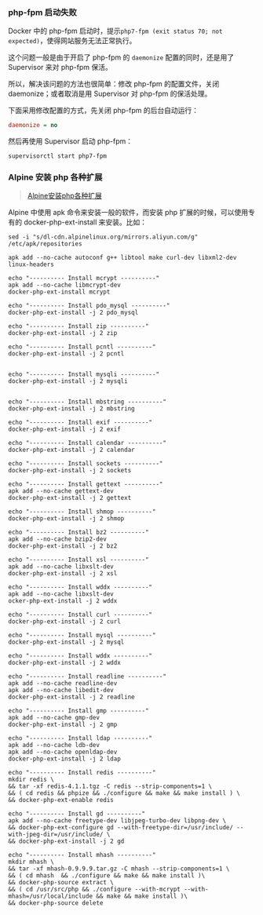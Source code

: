 ### php-fpm 启动失败

Docker 中的 php-fpm 启动时，提示`php7-fpm (exit status 70; not expected)`，使得网站服务无法正常执行。

这个问题一般是由于开启了 php-fpm 的 `daemonize` 配置的同时，还是用了 Supervisor 来对 php-fpm 保活。

所以，解决该问题的方法也很简单：修改 php-fpm 的配置文件，关闭 daemonize；或者取消是用 Supervisor 对 php-fpm 的保活处理。

下面采用修改配置的方式，先关闭 php-fpm 的后台自动运行：

```ini
daemonize = no
```

然后再使用 Supervisor 启动 php-fpm：

```shell
supervisorctl start php7-fpm
```

### Alpine 安装 php 各种扩展

> [Alpine安装php各种扩展](https://blog.csdn.net/liyyzz33/article/details/97265262)

Alpine 中使用 apk 命令来安装一般的软件，而安装 php 扩展的时候，可以使用专有的 docker-php-ext-install 来安装。比如：

```shell
sed -i "s/dl-cdn.alpinelinux.org/mirrors.aliyun.com/g" /etc/apk/repositories

apk add --no-cache autoconf g++ libtool make curl-dev libxml2-dev linux-headers

echo "---------- Install mcrypt ----------"
apk add --no-cache libmcrypt-dev
docker-php-ext-install mcrypt

echo "---------- Install pdo_mysql ----------"
docker-php-ext-install -j 2 pdo_mysql

echo "---------- Install zip ----------"
docker-php-ext-install -j 2 zip

echo "---------- Install pcntl ----------"
docker-php-ext-install -j 2 pcntl


echo "---------- Install mysqli ----------"
docker-php-ext-install -j 2 mysqli


echo "---------- Install mbstring ----------"
docker-php-ext-install -j 2 mbstring

echo "---------- Install exif ----------"
docker-php-ext-install -j 2 exif

echo "---------- Install calendar ----------"
docker-php-ext-install -j 2 calendar

echo "---------- Install sockets ----------"
docker-php-ext-install -j 2 sockets

echo "---------- Install gettext ----------"
apk add --no-cache gettext-dev
docker-php-ext-install -j 2 gettext

echo "---------- Install shmop ----------"
docker-php-ext-install -j 2 shmop

echo "---------- Install bz2 ----------"
apk add --no-cache bzip2-dev
docker-php-ext-install -j 2 bz2

echo "---------- Install xsl ----------"
apk add --no-cache libxslt-dev
docker-php-ext-install -j 2 xsl

echo "---------- Install wddx ----------"
apk add --no-cache libxslt-dev
ocker-php-ext-install -j 2 wddx

echo "---------- Install curl ----------"
docker-php-ext-install -j 2 curl

echo "---------- Install mysql ----------"
docker-php-ext-install -j 2 mysql

echo "---------- Install wddx ----------"
docker-php-ext-install -j 2 wddx

echo "---------- Install readline ----------"
apk add --no-cache readline-dev
apk add --no-cache libedit-dev
docker-php-ext-install -j 2 readline

echo "---------- Install gmp ----------"
apk add --no-cache gmp-dev
docker-php-ext-install -j 2 gmp

echo "---------- Install ldap ----------"
apk add --no-cache ldb-dev
apk add --no-cache openldap-dev
docker-php-ext-install -j 2 ldap

echo "---------- Install redis ----------"
mkdir redis \
&& tar -xf redis-4.1.1.tgz -C redis --strip-components=1 \
&& ( cd redis && phpize && ./configure && make && make install ) \
&& docker-php-ext-enable redis

echo "---------- Install gd ----------"
apk add --no-cache freetype-dev libjpeg-turbo-dev libpng-dev \
&& docker-php-ext-configure gd --with-freetype-dir=/usr/include/ --with-jpeg-dir=/usr/include/ \
&& docker-php-ext-install -j 2 gd

echo "---------- Install mhash ----------"
mkdir mhash \
&& tar -xf mhash-0.9.9.9.tar.gz -C mhash --strip-components=1 \
&& ( cd mhash  && ./configure && make && make install )\
&& docker-php-source extract \
&& ( cd /usr/src/php && ./configure --with-mcrypt --with-mhash=/usr/local/include && make && make install )\
&& docker-php-source delete
```

